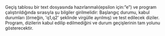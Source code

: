 Geçiş tablosu bir text dosyasında hazırlanmalı(epsilon için:”e”) ve program çalıştırıldığında sırasıyla şu bilgiler girilmelidir: Başlangıç durumu, kabul durumları (örneğin, 'q1,q2' şeklinde virgülle ayrılmış) ve test edilecek diziler. Program, dizilerin kabul edilip edilmediğini ve durum geçişlerinin tam yolunu gösterecektir.
